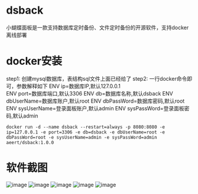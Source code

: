 # dsback
小蝴蝶面板是一款支持数据库定时备份、文件定时备份的开源软件，支持docker离线部署

# docker安装
step1:
    创建mysql数据库，表结构sql文件上面已经给了
step2:
    一行docker命令即可，参数解释如下
    ENV ip=数据库IP,默认127.0.0.1</br>
    ENV port=数据库端口,默认3306 
    ENV db=数据库名称,默认dsback 
    ENV dbUserName=数据库账户,默认root 
    ENV dbPassWord=数据库密码,默认root 
    ENV sysUserName=登录面板账户,默认admin 
    ENV sysPassWord=登录面板密码,默认admin
    
    docker run -d --name dsback --restart=always -p 8080:8080 -e ip=127.0.0.1 -e port=3306 -e db=dsback -e dbUserName=root -e dbPassWord=root -e sysUserName=admin -e sysPassWord=admin aeert/dsback:1.0.0

# 软件截图
![image](https://user-images.githubusercontent.com/95081538/182773802-67c0f991-495a-46dd-99a8-dc159dfec60a.png)
![image](https://user-images.githubusercontent.com/95081538/182773961-c88b5c52-6332-44fa-b24c-8233910135fe.png)
![image](https://user-images.githubusercontent.com/95081538/182774047-10521ca8-0335-4e65-ba6f-b250a4dcffce.png)
![image](https://user-images.githubusercontent.com/95081538/182774235-c0fa3015-f393-4cd5-b4c5-23e696a2852d.png)
![image](https://user-images.githubusercontent.com/95081538/182774269-ea799aec-b0ca-415d-ae87-18b79a768e02.png)

